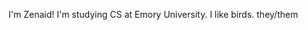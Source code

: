 I'm Zenaid! I'm studying CS at Emory University.
I like birds.
they/them

<!---
zejzhu/zejzhu is a ✨ special ✨ repository because its `README.md` (this file) appears on your GitHub profile.
You can click the Preview link to take a look at your changes.
--->
